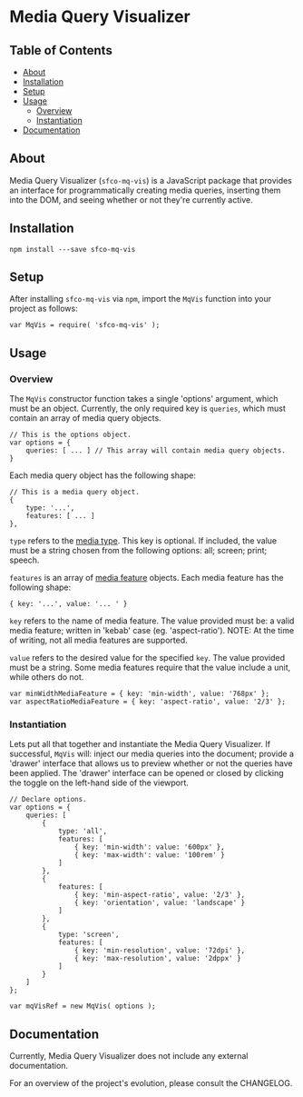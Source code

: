 # Media Query Visualizer

## Table of Contents
- [About](#about)
- [Installation](#installation)
- [Setup](#setup)
- [Usage](#usage)
	- [Overview](#overview)
	- [Instantiation](#instantiation)
- [Documentation](#documentation)

## About
Media Query Visualizer (`sfco-mq-vis`) is a JavaScript package that provides an interface for programmatically creating media queries, inserting them into the DOM, and seeing whether or not they're currently active.

## Installation
```
npm install ---save sfco-mq-vis
```

## Setup
After installing `sfco-mq-vis` via `npm`, import the `MqVis` function into your project as follows:

```
var MqVis = require( 'sfco-mq-vis' );
```

## Usage
### Overview
The `MqVis` constructor function takes a single 'options' argument, which must be an object. Currently, the only required key is `queries`, which must contain an array of media query objects.

```
// This is the options object.
var options = {
	queries: [ ... ] // This array will contain media query objects.
}
```

Each media query object has the following shape:

```
// This is a media query object.
{
	type: '...',
	features: [ ... ]
},
```

`type` refers to the [media type](https://developer.mozilla.org/en-US/docs/Web/CSS/@media#Media_types). This key is optional. If included, the value must be a string chosen from the following options: all; screen; print; speech.

`features` is an array of [media feature](https://developer.mozilla.org/en-US/docs/Web/CSS/@media#Media_features) objects. Each media feature has the following shape:

```
{ key: '...', value: '... ' }
```

`key` refers to the name of media feature. The value provided must be: a valid media feature; written in 'kebab' case (eg. 'aspect-ratio'). NOTE: At the time of writing, not all media features are supported.

`value` refers to the desired value for the specified `key`. The value provided must be a string. Some media features require that the value include a unit, while others do not.

```
var minWidthMediaFeature = { key: 'min-width', value: '768px' };
var aspectRatioMediaFeature = { key: 'aspect-ratio', value: '2/3' };
```

### Instantiation
Lets put all that together and instantiate the Media Query Visualizer. If successful, `MqVis` will: inject our media queries into the document; provide a 'drawer' interface that allows us to preview whether or not the queries have been applied. The 'drawer' interface can be opened or closed by clicking the toggle on the left-hand side of the viewport.

```
// Declare options.
var options = {
	queries: [
		{
			type: 'all',
			features: [
				{ key: 'min-width': value: '600px' }, 
				{ key: 'max-width': value: '100rem' }
			]
		},
		{
			features: [
				{ key: 'min-aspect-ratio', value: '2/3' },
				{ key: 'orientation', value: 'landscape' }
			]
		},
		{
			type: 'screen',
			features: [
				{ key: 'min-resolution', value: '72dpi' },
				{ key: 'max-resolution', value: '2dppx' }
			]
		}
	]
};

var mqVisRef = new MqVis( options );
```

## Documentation
Currently, Media Query Visualizer does not include any external documentation.

For an overview of the project's evolution, please consult the CHANGELOG.
